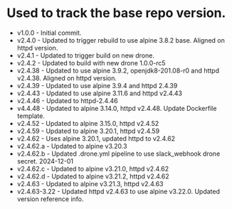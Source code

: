 # Used to track the base repo version.
* v1.0.0    - Initial commit.
* v2.4.0    - Updated to trigger rebuild to use alpine 3.8.2 base. Aligned on httpd version.
* v2.4.1    - Updated to trigger build on new drone.
* v2.4.2    - Updated to build with new drone 1.0.0-rc5
* v2.4.38   - Updated to use alpine 3.9.2, openjdk8-201.08-r0 and httpd v2.4.38.  Aligned on httpd version.
* v2.4.39   - Updated to use alpine 3.9.4 and httpd 2.4.39
* v2.4.43   - Updated to use alpine 3.11.6 and httpd v2.4.43
* v2.4.46   - Updated to httpd-2.4.46
* v4.4.48   - Updated to alpine 3.14.0, httpd v2.4.48.  Update Dockerfile template.
* v2.4.52   - Updated to alpine 3.15.0, httpd v2.4.52
* v2.4.59   - Updated to alpine 3.20.1, httpd v2.4.59
* v2.4.62   - Uses alpine 3.20.1, updated httpd to v2.4.62
* v2.4.62.a - Updated to alpine v3.20.3
* v2.4.62.b - Updated .drone.yml pipeline to use slack_webhook drone secret.  2024-12-01
* v2.4.62.c - Updated to alpine v3.21.0, httpd v2.4.62
* v2.4.62.d - Updated to alpine v3.21.2, httpd v2.4.62
* v2.4.63   - Updated to alpine v3.21.3, httpd v2.4.63
* v2.4.63-3.22  - Updated httpd v2.4.63 to use alpine v3.22.0. Updated version reference info.